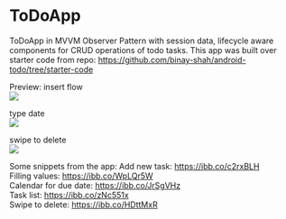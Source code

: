 # ToDoApp

ToDoApp in MVVM Observer Pattern with session data, lifecycle aware components for CRUD operations of todo tasks.
This app was built over starter code from repo: https://github.com/binay-shah/android-todo/tree/starter-code

Preview:
insert flow <br>
![](https://im3.ezgif.com/tmp/ezgif-3-1fa9d17cd801.gif) <br>

type date<br>
![](https://im3.ezgif.com/tmp/ezgif-3-db1e14a730b0.gif) <br>

swipe to delete<br>
![](https://im3.ezgif.com/tmp/ezgif-3-59a1c8ff6f86.gif) <br>

Some snippets from the app:
Add new task: 
https://ibb.co/c2rxBLH <br>
Filling values: 
https://ibb.co/WpLQr5W <br>
Calendar for due date: 
https://ibb.co/JrSgVHz <br>
Task list: 
https://ibb.co/zNc551x <br>
Swipe to delete: 
https://ibb.co/HDttMxR <br>




